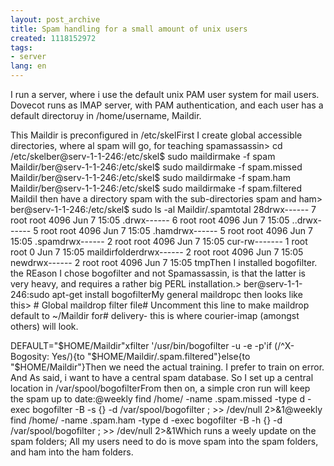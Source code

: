 ```yaml
---
layout: post_archive
title: Spam handling for a small amount of unix users
created: 1118152972
tags:
- server
lang: en
---
```

I run a server, where i use the default unix PAM user system for mail users. Dovecot runs as IMAP server, with PAM authentication, and each user has a default directoruy in /home/username, Maildir.

This Maildir is preconfigured in /etc/skelFirst I create global accessible directories, where al spam will go, for teaching spamassassin> cd /etc/skelber@serv-1-1-246:/etc/skel$ sudo maildirmake -f spam Maildir/ber@serv-1-1-246:/etc/skel$ sudo maildirmake -f spam.missed Maildir/ber@serv-1-1-246:/etc/skel$ sudo maildirmake -f spam.ham Maildir/ber@serv-1-1-246:/etc/skel$ sudo maildirmake -f spam.filtered MaildiI then have a directory spam with the sub-directories spam and ham> ber@serv-1-1-246:/etc/skel$ sudo ls -al Maildir/.spamtotal 28drwx------  7 root root 4096 Jun  7 15:05 .drwx------  6 root root 4096 Jun  7 15:05 ..drwx------  5 root root 4096 Jun  7 15:05 .hamdrwx------  5 root root 4096 Jun  7 15:05 .spamdrwx------  2 root root 4096 Jun  7 15:05 cur-rw-------  1 root root    0 Jun  7 15:05 maildirfolderdrwx------  2 root root 4096 Jun  7 15:05 newdrwx------  2 root root 4096 Jun  7 15:05 tmpThen I installed bogofilter. the REason I chose bogofilter and not Spamassassin, is that the latter is very heavy, and requires a rather big PERL installation.> ber@serv-1-1-246:sudo apt-get install bogofilterMy general maildropc then  looks like this> # Global maildrop filter file# Uncomment this line to make maildrop default to ~/Maildir for# delivery- this is where courier-imap (amongst others) will look.

DEFAULT="$HOME/Maildir"xfilter '/usr/bin/bogofilter -u -e -p'if (/^X-Bogosity: Yes/){to "$HOME/Maildir/.spam.filtered"}else{to "$HOME/Maildir"}Then we need the actual training. I prefer to train on error. And As said, i want to have a central spam database. So I set up a central location in /var/spool/bogofilterFrom then on, a simple cron run will keep the spam up to date:@weekly      find /home/ -name .spam.missed -type d -exec bogofilter -B -s {} -d /var/spool/bogofilter \; >> /dev/null 2>&1@weekly      find /home/ -name .spam.ham -type d -exec bogofilter -B -h {} -d /var/spool/bogofilter \; >> /dev/null 2>&1Which runs a weely update on the spam folders; All my users need to do is move spam into the spam folders, and ham into the ham folders.
